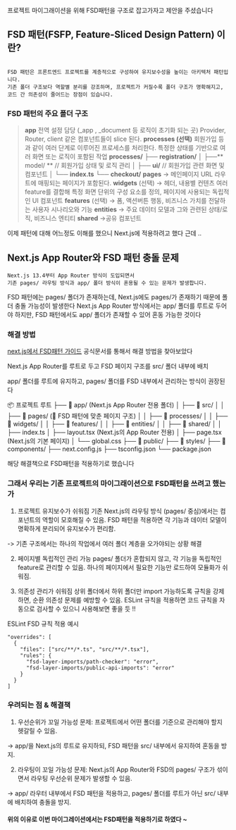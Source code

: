 <p>프로젝트 마이그래이션을 위해 FSD패턴을 구조로 잡고가자고 제안을 주셨습니다 </p>
<h2 id="fsd-패턴fsfp-feature-sliced-design-pattern-이란">FSD 패턴(FSFP, Feature-Sliced Design Pattern) 이란?</h2>
<p><img alt="" src="https://velog.velcdn.com/images/ujinsimss_/post/a97453d3-dd61-4659-bd8f-2412400c1d42/image.png" /></p>
<pre><code>FSD 패턴은 프론트엔드 프로젝트를 계층적으로 구성하여 유지보수성을 높이는 아키텍처 패턴입니다.
기존 폴더 구조보다 역할별 분리를 강조하며, 프로젝트가 커질수록 폴더 구조가 명확해지고, 코드 간 의존성이 줄어드는 장점이 있습니다.</code></pre><h3 id="fsd-패턴의-주요-폴더-구조">FSD 패턴의 주요 폴더 구조</h3>
<blockquote>
<p><strong>app</strong>
전역 설정 담당 (_app , _document 등 로직이 초기화 되는 곳)
Provider, Router, client 같은 컴포넌트들이 slice 된다.
<strong>processes (선택)</strong>
회원가입 등과 같이 여러 단계로 이루어진 프로세스를 처리한다.
특정한 상태를 기반으로 여러 화면 또는 로직이 포함된 작업
<strong>processes/</strong>
├── <strong>registration/</strong>
│   ├──** model/ ** // 회원가입 상태 및 로직 관리
│   ├── <strong>ui/</strong>  // 회원가입 관련 화면 및 컴포넌트
│   └── <strong>index.ts</strong>
└── <strong>checkout/</strong>
<strong>pages</strong> → 메인페이지 URL 라우트에 매핑되는 페이지가 포함된다.
<strong>widgets</strong> (선택) → 헤더, 내용별 컨텐츠
여러 feature를 결합해 특정 화면 단위의 구성 요소를 정의, 페이지에 사용되는 독립적인 UI 컴포넌트
<strong>features</strong> (선택) → 폼, 액션버튼
행동, 비즈니스 가치를 전달하는 사용자 시나리오와 기능
<strong>entities</strong> →
주요 데이터 모델과 그와 관련된 상태/로직, 비즈니스 엔티티
<strong>shared</strong> →공유 컴포넌트</p>
</blockquote>
<p>이제 패턴에 대해 어느정도 이해를 했으니 Next.js에 적용하려고 했다 
근데 .. </p>
<h2 id="nextjs-app-router와-fsd-패턴-충돌-문제">Next.js App Router와 FSD 패턴 충돌 문제</h2>
<pre><code>Next.js 13.4부터 App Router 방식이 도입되면서 
기존 pages/ 라우팅 방식과 app/ 폴더 방식이 혼용될 수 있는 문제가 발생합니다.</code></pre><p>FSD 패턴에는 pages/ 폴더가 존재하는데, Next.js에도 pages/가 존재하기 때문에 폴더 충돌 가능성이 발생한다 
Next.js App Router 방식에서는 app/ 폴더를 루트로 두어야 하지만, FSD 패턴에서도 app/ 폴더가 존재할 수 있어 혼동 가능한 것이다 </p>
<h3 id="해결-방법">해결 방법</h3>
<p><a href="https://feature-sliced.design/docs/guides/tech/with-nextjs#app-router">next.js에서 FSD패턴 가이드</a>
공식문서를 통해서 해결 방법을 찾아보았다 </p>
<p> Next.js App Router를 루트로 두고 FSD 페이지 구조를 src/ 폴더 내부에 배치</p>
<p>app/ 폴더를 루트에 유지하고,
pages/ 폴더를 FSD 내부에서 관리하는 방식이 권장된다 </p>
<p>📦 프로젝트 루트
 ├── 📂 app/  (Next.js App Router 전용 폴더)
 │    ├── 📂 src/
 │    │    ├── 📂 pages/   (🚀 FSD 패턴에 맞춘 페이지 구조)
 │    │    ├── 📂 processes/
 │    │    ├── 📂 widgets/
 │    │    ├── 📂 features/
 │    │    ├── 📂 entities/
 │    │    ├── 📂 shared/
 │    │    ├── index.ts
 │    ├── layout.tsx  (Next.js의 App Router 전용)
 │    ├── page.tsx  (Next.js의 기본 페이지)
 │    └── global.css
 ├── 📂 public/
 ├── 📂 styles/
 ├── 📂 components/
 ├── next.config.js
 ├── tsconfig.json
 └── package.json</p>
<p> 해당 해결책으로 FSD패턴을 적용하기로 했습니다 </p>
<h3 id="그래서-우리는-기존-프로젝트의-마이그래이션으로-fsd패턴을-쓰려고-했는가">그래서 우리는 기존 프로젝트의 마이그래이션으로 FSD패턴을 쓰려고 했는가</h3>
<ol>
<li>프로젝트 유지보수가 쉬워짐
기존 Next.js의 라우팅 방식 (pages/ 중심)에서는 컴포넌트의 역할이 모호해질 수 있음.
FSD 패턴을 적용하면 각 기능과 데이터 모델이 명확하게 분리되어 유지보수가 편리함.</li>
</ol>
<p>-&gt; 기존 구조에서는 하나의 작업에서 여러 폴더 계층을 오가야되는 상황 해결 </p>
<ol start="2">
<li><p>페이지별 독립적인 관리 가능
pages/ 폴더가 혼합되지 않고, 각 기능을 독립적인 feature로 관리할 수 있음.
하나의 페이지에서 필요한 기능만 로드하여 모듈화가 쉬워짐.</p>
</li>
<li><p>의존성 관리가 쉬워짐
상위 폴더에서 하위 폴더만 import 가능하도록 규칙을 강제하면, 순환 의존성 문제를 예방할 수 있음.
ESLint 규칙을 적용하면 코드 규칙을 자동으로 검사할 수 있으니 사용해보면 좋을 듯 !! </p>
</li>
</ol>
<p>ESLint FSD 규칙 적용 예시</p>
<pre><code>&quot;overrides&quot;: [
  {
    &quot;files&quot;: [&quot;src/**/*.ts&quot;, &quot;src/**/*.tsx&quot;],
    &quot;rules&quot;: {
      &quot;fsd-layer-imports/path-checker&quot;: &quot;error&quot;,
      &quot;fsd-layer-imports/public-api-imports&quot;: &quot;error&quot;
    }
  }
]</code></pre><h3 id="우려되는-점--해결책">우려되는 점 &amp; 해결책</h3>
<ol>
<li>우선순위가 꼬일 가능성
문제: 프로젝트에서 어떤 폴더를 기준으로 관리해야 할지 헷갈릴 수 있음.</li>
</ol>
<p>-&gt; app/을 Next.js의 루트로 유지하되, FSD 패턴을 src/ 내부에서 유지하여 혼동을 방지.</p>
<ol start="2">
<li>라우팅이 꼬일 가능성
문제: Next.js의 App Router와 FSD의 pages/ 구조가 섞이면서 라우팅 우선순위 문제가 발생할 수 있음.</li>
</ol>
<p>-&gt; app/ 라우터 내부에서 FSD 패턴을 적용하고,
pages/ 폴더를 루트가 아닌 src/ 내부에 배치하여 충돌을 방지.</p>
<h4 id="위의-이유로-이번-마이그레이션에서는-fsd패턴을-적용하기로-하였다-">위의 이유로 이번 마이그레이션에서는 FSD패턴을 적용하기로 하였다 ~</h4>